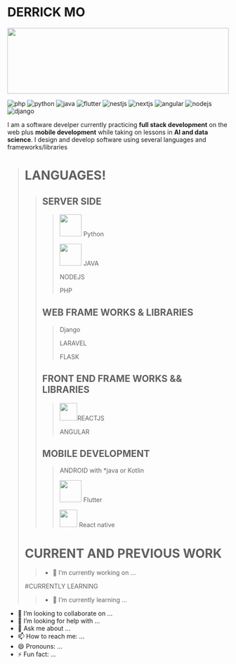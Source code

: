 
# DERRICK MO

<img width="100%" height="150px" src="https://user-images.githubusercontent.com/37067073/219195487-ad6b615c-a760-4940-bb22-b16e5b786e4a.jpg" />

![php](https://user-images.githubusercontent.com/37067073/219215621-d89ecc08-6630-4e04-8e69-0985c110ca19.png)
![python](https://user-images.githubusercontent.com/37067073/219161558-130962cc-acaf-4798-bedb-bd0cc4dc9b65.jpeg)
![java](https://user-images.githubusercontent.com/37067073/219161566-7a903e58-cc4d-4abc-9669-319caee776b7.png)
![flutter](https://user-images.githubusercontent.com/37067073/219215238-3da5701d-c7b9-4a14-9c1d-1cf74c6735e0.png)
![nestjs](https://user-images.githubusercontent.com/37067073/219212705-a103b4ba-6a9c-4d24-bddd-d0dc04d98332.png)
![nextjs](https://user-images.githubusercontent.com/37067073/219212730-18b22dfc-2b72-4b59-973e-1b0d9ade3d46.png)
![angular](https://user-images.githubusercontent.com/37067073/219212741-19b8b7d3-2e91-4369-a427-603ce4f24adc.png)
![nodejs](https://user-images.githubusercontent.com/37067073/219212747-9046e97a-9bdc-405e-9a9d-8de686b60faf.png)
![django](https://user-images.githubusercontent.com/37067073/219215965-89cca4ac-c272-458b-93db-8d5945b771ab.png)
           
I am a software develper currently practicing **full stack development** on the web plus **mobile development** while taking on lessons in **AI and data science**.
I design and develop software using several languages and frameworks/libraries

> # LANGUAGES!
> 
>> ## SERVER SIDE
>> 
>>> <img height="50" width="50" src="https://user-images.githubusercontent.com/37067073/219161558-130962cc-acaf-4798-bedb-bd0cc4dc9b65.jpeg" /> Python
>>> 
>>> <img width="50" height="50" src="https://user-images.githubusercontent.com/37067073/219161566-7a903e58-cc4d-4abc-9669-319caee776b7.png" /> JAVA
>>> 
>>> NODEJS
>>> 
>>> PHP
>>
>> ## WEB FRAME WORKS & LIBRARIES
>> 
>>> Django
>>> 
>>> LARAVEL
>>> 
>>> FLASK
>>
>> ## FRONT END FRAME WORKS && LIBRARIES
>>> <img width="40" height="40" src="https://user-images.githubusercontent.com/37067073/219161527-c73e804e-5d61-441a-866e-07bb58789b15.png" />REACTJS
>>> 
>>> ANGULAR
>>
>> ## MOBILE DEVELOPMENT
>> 
>>> ANDROID with *java or Kotlin
>>> 
>>> <img width="50" height="50" src="https://user-images.githubusercontent.com/37067073/219161574-028fecde-ef07-4dbc-aafa-64cd0debb0eb.jpeg" /> Flutter
>>>
>>> <img width="40" height="40" src="https://user-images.githubusercontent.com/37067073/219161527-c73e804e-5d61-441a-866e-07bb58789b15.png" /> React native
> # CURRENT AND PREVIOUS WORK
> 
>> - 🔭 I’m currently working on ...
>
> #CURRENTLY LEARNING
> 
>> - 🌱 I’m currently learning ...
- 👯 I’m looking to collaborate on ...
- 🤔 I’m looking for help with ...
- 💬 Ask me about ...
- 📫 How to reach me: ...
- 😄 Pronouns: ...
- ⚡ Fun fact: ...
